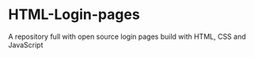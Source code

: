 # HTML-Login-pages
A repository full with open source login pages build with HTML, CSS and JavaScript
